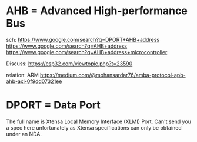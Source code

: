 # AHB = Advanced High-performance Bus
sch: https://www.google.com/search?q=DPORT+AHB+address https://www.google.com/search?q=AHB+address https://www.google.com/search?q=AHB+address+microcontroller

Discuss: https://esp32.com/viewtopic.php?t=23590

relation: ARM
https://medium.com/@mohansardar76/amba-protocol-apb-ahb-axi-0f9dd07321ee

# DPORT = Data Port
The full name is Xtensa Local Memory Interface (XLMI) Port. Can't send you a spec here unfortunately as Xtensa specifications can only be obtained under an NDA.
